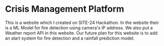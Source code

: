 # Crisis Management Platform
 This is a website which I created on SITE-24 Hackathon. In the website their is a ML Model for fire detection using camera's IP address. We also put a Weather report API in this website. Our future plan for this website is to add an alart system for fire detection and a rainfall prediction model.

